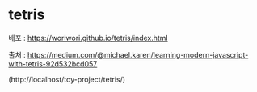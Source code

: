 # tetris

배포 : https://woriwori.github.io/tetris/index.html

출처 : https://medium.com/@michael.karen/learning-modern-javascript-with-tetris-92d532bcd057

(http://localhost/toy-project/tetris/)
